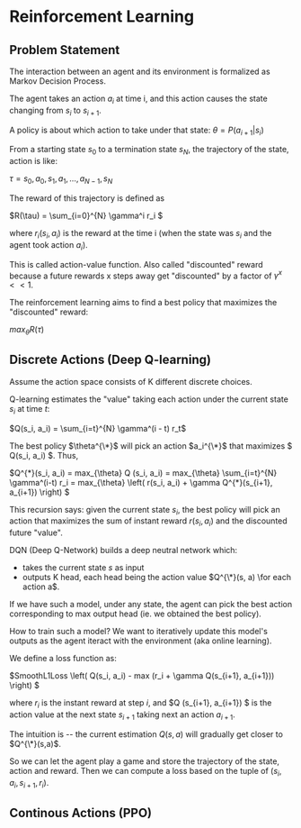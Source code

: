 # Reinforcement Learning

## Problem Statement
The interaction between an agent and its environment is formalized as Markov Decision Process.

The agent takes an action $a_i$ at time i, and this action causes the state changing from $s_i$ to $s_{i+1}$. 

A policy is about which action to take under that state: $\theta = P(a_{i+1} | s_i)$

From a starting state $s_0$ to a termination state $s_N$, the trajectory of the state, action is like:

$\tau = s_0, a_0, s_1, a_1, \dots, a_{N-1}, s_N$

The reward of this trajectory is defined as

$R(\tau) = \sum_{i=0}^{N} \gamma^i r_i $

where $r_i(s_i, a_i)$ is the reward at the time i (when the state was $s_i$ and the agent took action $a_i$).

This is called action-value function. Also called "discounted" reward because a future rewards x steps away get "discounted" by a factor of $\gamma^x << 1$.

The reinforcement learning aims to find a best policy that maximizes the "discounted" reward:

$max_{\theta} R(\tau)$

## Discrete Actions (Deep Q-learning)

Assume the action space consists of K different discrete choices.

Q-learning estimates the "value" taking each action under the current state $s_i$ at time $t$:

$Q(s_i, a_i) = \sum_{i=t}^{N} \gamma^(i - t) r_t$

The best policy $\theta^{\*}$ will pick an action $a_i^{\*}$ that maximizes $ Q(s_i, a_i) $. Thus,

$Q^{\*}(s_i, a_i) = max_{\theta} Q (s_i, a_i) = max_{\theta} \sum_{i=t}^{N} \gamma^(i-t) r_i = max_{\theta} \left( r(s_i, a_i) + \gamma Q^{\*}(s_{i+1}, a_{i+1}) \right) $

This recursion says: given the current state $s_i$, the best policy will pick an action that maximizes the sum of instant reward $r(s_i, a_i)$ and the discounted future "value".

DQN (Deep Q-Network) builds a deep neutral network which:
- takes the current state $s$ as input
- outputs K head, each head being the action value $Q^{\*}(s, a) \for each action a$.

If we have such a model, under any state, the agent can pick the best action corresponding to max output head (ie. we obtained the best policy).

How to train such a model? We want to iteratively update this model's outputs as the agent iteract with the environment (aka online learning).

We define a loss function as:

$SmoothL1Loss \left( Q(s_i, a_i) - max (r_i + \gamma Q(s_{i+1}, a_{i+1})) \right) $

where $r_i$ is the instant reward at step $i$, and $Q (s_{i+1}, a_{i+1}) $ is the action value at the next state $s_{i+1}$ taking next an action $a_{i+1}$.

The intuition is -- the current estimation $Q(s,a)$ will gradually get closer to $Q^{\*}(s,a)$.

So we can let the agent play a game and store the trajectory of the state, action and reward. 
Then we can compute a loss based on the tuple of $(s_i, a_i, s_{i+1}, r_{i})$.

## Continous Actions (PPO)
